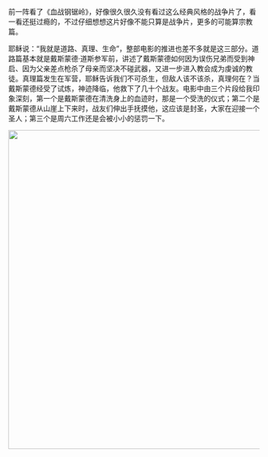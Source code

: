 前一阵看了《血战钢锯岭》，好像很久很久没有看过这么经典风格的战争片了，看一看还挺过瘾的，不过仔细想想这片好像不能只算是战争片，更多的可能算宗教篇。

耶稣说：“我就是道路、真理、生命”，整部电影的推进也差不多就是这三部分。道路篇基本就是戴斯蒙德·道斯参军前，讲述了戴斯蒙德如何因为误伤兄弟而受到神启、因为父亲差点枪杀了母亲而坚决不碰武器，又进一步进入教会成为虔诚的教徒。真理篇发生在军营，耶稣告诉我们不可杀生，但敌人该不该杀，真理何在？当戴斯蒙德经受了试炼，神迹降临，他救下了几十个战友。电影中由三个片段给我印象深刻，第一个是戴斯蒙德在清洗身上的血迹时，那是一个受洗的仪式；第二个是戴斯蒙德从山崖上下来时，战友们伸出手抚摸他，这应该是封圣，大家在迎接一个圣人；第三个是周六工作还是会被小小的惩罚一下。

<img class="img-responsive center-block" src="https://raw.githubusercontent.com/joshua19881228/my_blogs/master/Life_Discovery/Miscellaneous/figures/hacksaw-ridge.jpg" alt="" width="640"/>